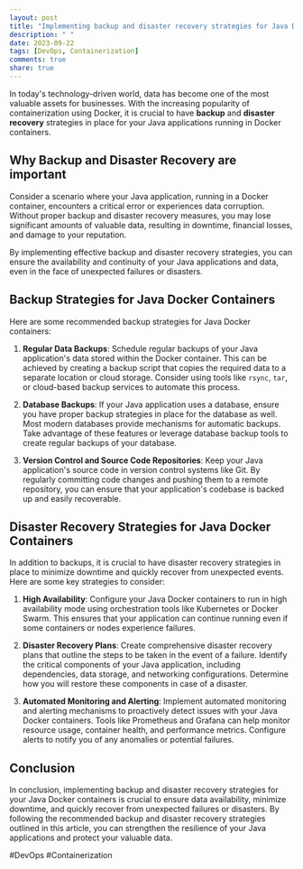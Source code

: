 ```yaml
---
layout: post
title: "Implementing backup and disaster recovery strategies for Java Docker containers"
description: " "
date: 2023-09-22
tags: [DevOps, Containerization]
comments: true
share: true
---
```


In today's technology-driven world, data has become one of the most valuable assets for businesses. With the increasing popularity of containerization using Docker, it is crucial to have **backup** and **disaster recovery** strategies in place for your Java applications running in Docker containers.

## Why Backup and Disaster Recovery are important

Consider a scenario where your Java application, running in a Docker container, encounters a critical error or experiences data corruption. Without proper backup and disaster recovery measures, you may lose significant amounts of valuable data, resulting in downtime, financial losses, and damage to your reputation.

By implementing effective backup and disaster recovery strategies, you can ensure the availability and continuity of your Java applications and data, even in the face of unexpected failures or disasters.

## Backup Strategies for Java Docker Containers

Here are some recommended backup strategies for Java Docker containers:

1. **Regular Data Backups**: Schedule regular backups of your Java application's data stored within the Docker container. This can be achieved by creating a backup script that copies the required data to a separate location or cloud storage. Consider using tools like `rsync`, `tar`, or cloud-based backup services to automate this process.

2. **Database Backups**: If your Java application uses a database, ensure you have proper backup strategies in place for the database as well. Most modern databases provide mechanisms for automatic backups. Take advantage of these features or leverage database backup tools to create regular backups of your database.

3. **Version Control and Source Code Repositories**: Keep your Java application's source code in version control systems like Git. By regularly committing code changes and pushing them to a remote repository, you can ensure that your application's codebase is backed up and easily recoverable.

## Disaster Recovery Strategies for Java Docker Containers

In addition to backups, it is crucial to have disaster recovery strategies in place to minimize downtime and quickly recover from unexpected events. Here are some key strategies to consider:

1. **High Availability**: Configure your Java Docker containers to run in high availability mode using orchestration tools like Kubernetes or Docker Swarm. This ensures that your application can continue running even if some containers or nodes experience failures.

2. **Disaster Recovery Plans**: Create comprehensive disaster recovery plans that outline the steps to be taken in the event of a failure. Identify the critical components of your Java application, including dependencies, data storage, and networking configurations. Determine how you will restore these components in case of a disaster.

3. **Automated Monitoring and Alerting**: Implement automated monitoring and alerting mechanisms to proactively detect issues with your Java Docker containers. Tools like Prometheus and Grafana can help monitor resource usage, container health, and performance metrics. Configure alerts to notify you of any anomalies or potential failures.

## Conclusion

In conclusion, implementing backup and disaster recovery strategies for your Java Docker containers is crucial to ensure data availability, minimize downtime, and quickly recover from unexpected failures or disasters. By following the recommended backup and disaster recovery strategies outlined in this article, you can strengthen the resilience of your Java applications and protect your valuable data.

#DevOps #Containerization